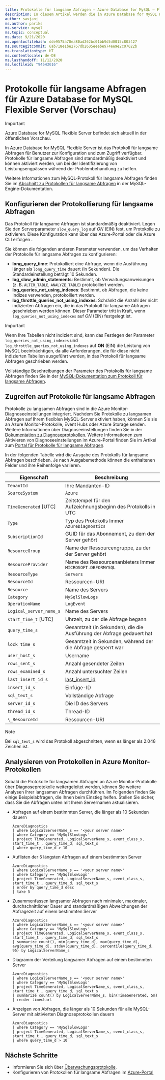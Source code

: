 ```yaml
---
title: Protokolle für langsame Abfragen – Azure Database for MySQL – Flexible Server
description: In diesem Artikel werden die in Azure Database for MySQL Flexible Server verfügbaren Protokolle für langsame Abfragen beschrieben.
author: savjani
ms.author: pariks
ms.service: mysql
ms.topic: conceptual
ms.date: 9/21/2020
ms.openlocfilehash: dde9575a70ea80ad262bc01bb9d5d0015c803427
ms.sourcegitcommit: 6ab718e1be2767db2605eeebe974ee9e2c07022b
ms.translationtype: HT
ms.contentlocale: de-DE
ms.lasthandoff: 11/12/2020
ms.locfileid: "94543016"
---
```

# <a name="slow-query-logs-in-azure-database-for-mysql-flexible-server-preview"></a>Protokolle für langsame Abfragen für Azure Database for MySQL Flexible Server (Vorschau)

> [!IMPORTANT] 
> Azure Database for MySQL Flexible Server befindet sich aktuell in der öffentlichen Vorschau.

In Azure Database for MySQL Flexible Server ist das Protokoll für langsame Abfragen für Benutzer zur Konfiguration und zum Zugriff verfügbar. Protokolle für langsame Abfragen sind standardmäßig deaktiviert und können aktiviert werden, um bei der Identifizierung von Leistungsengpässen während der Problembehandlung zu helfen.

Weitere Informationen zum MySQL-Protokoll für langsame Abfragen finden Sie im [Abschnitt zu Protokollen für langsame Abfragen](https://dev.mysql.com/doc/refman/5.7/en/slow-query-log.html) in der MySQL-Engine-Dokumentation.

## <a name="configure-slow-query-logging"></a>Konfigurieren der Protokollierung für langsame Abfragen 
Das Protokoll für langsame Abfragen ist standardmäßig deaktiviert. Legen Sie den Serverparameter `slow_query_log` auf *ON* (EIN) fest, um Protokolle zu aktivieren. Diese Konfiguration kann über das Azure-Portal oder die Azure CLI erfolgen <!-- add link to server parameter-->. 

Sie können die folgenden anderen Parameter verwenden, um das Verhalten der Protokolle für langsame Abfragen zu konfigurieren:

- **long_query_time**: Protokolliert eine Abfrage, wenn die Ausführung länger als `long_query_time` dauert (in Sekunden). Die Standardeinstellung beträgt 10 Sekunden.
- **log_slow_admin_statements**: Bestimmt, ob Verwaltungsanweisungen (z. B. `ALTER_TABLE`, `ANALYZE_TABLE`) protokolliert werden.
- **log_queries_not_using_indexes**: Bestimmt, ob Abfragen, die keine Indizes verwenden, protokolliert werden.
- **log_throttle_queries_not_using_indexes**: Schränkt die Anzahl der nicht indizierten Abfragen ein, die in das Protokoll für langsame Abfragen geschrieben werden können. Dieser Parameter tritt in Kraft, wenn `log_queries_not_using_indexes` auf *ON* (EIN) festgelegt ist.

> [!IMPORTANT]
> Wenn Ihre Tabellen nicht indiziert sind, kann das Festlegen der Parameter `log_queries_not_using_indexes` und `log_throttle_queries_not_using_indexes` auf **ON** (EIN) die Leistung von MySQL beeinträchtigen, da alle Anforderungen, die für diese nicht indizierten Tabellen ausgeführt werden, in das Protokoll für langsame Abfragen geschrieben werden.

Vollständige Beschreibungen der Parameter des Protokolls für langsame Abfragen finden Sie in der [MySQL-Dokumentation zum Protokoll für langsame Abfragen](https://dev.mysql.com/doc/refman/5.7/en/slow-query-log.html).

## <a name="access-slow-query-logs"></a>Zugreifen auf Protokolle für langsame Abfragen

Protokolle zu langsamen Abfragen sind in die Azure Monitor-Diagnoseeinstellungen integriert. Nachdem Sie Protokolle zu langsamen Abfragen auf Ihrem flexiblen MySQL-Server aktiviert haben, können Sie sie an Azure Monitor-Protokolle, Event Hubs oder Azure Storage senden. Weitere Informationen über Diagnoseeinstellungen finden Sie in der [Dokumentation zu Diagnoseprotokollen](../../azure-monitor/platform/platform-logs-overview.md). Weitere Informationen zum Aktivieren von Diagnoseeinstellungen im Azure-Portal finden Sie im Artikel zum [Portal für Protokolle für langsame Abfragen](how-to-configure-slow-query-logs-portal.md#set-up-diagnostics).

In der folgenden Tabelle wird die Ausgabe des Protokolls für langsame Abfragen beschrieben. Je nach Ausgabemethode können die enthaltenen Felder und ihre Reihenfolge variieren.

| **Eigenschaft** | **Beschreibung** |
|---|---|
| `TenantId` | Ihre Mandanten-ID |
| `SourceSystem` | `Azure` |
| `TimeGenerated` [UTC] | Zeitstempel für den Aufzeichnungsbeginn des Protokolls in UTC |
| `Type` | Typ des Protokolls Immer `AzureDiagnostics` |
| `SubscriptionId` | GUID für das Abonnement, zu dem der Server gehört |
| `ResourceGroup` | Name der Ressourcengruppe, zu der der Server gehört |
| `ResourceProvider` | Name des Ressourcenanbieters Immer `MICROSOFT.DBFORMYSQL` |
| `ResourceType` | `Servers` |
| `ResourceId` | Ressourcen-URI |
| `Resource` | Name des Servers |
| `Category` | `MySqlSlowLogs` |
| `OperationName` | `LogEvent` |
| `Logical_server_name_s` | Name des Servers |
| `start_time_t` [UTC] | Uhrzeit, zu der die Abfrage begann |
| `query_time_s` | Gesamtzeit (in Sekunden), die die Ausführung der Abfrage gedauert hat |
| `lock_time_s` | Gesamtzeit in Sekunden, während der die Abfrage gesperrt war |
| `user_host_s` | Username |
| `rows_sent_s` | Anzahl gesendeter Zeilen |
| `rows_examined_s` | Anzahl untersuchter Zeilen |
| `last_insert_id_s` | [last_insert_id](https://dev.mysql.com/doc/refman/5.7/en/information-functions.html#function_last-insert-id) |
| `insert_id_s` | Einfüge-ID |
| `sql_text_s` | Vollständige Abfrage |
| `server_id_s` | Die ID des Servers |
| `thread_id_s` | Thread-ID |
| `\_ResourceId` | Ressourcen-URI |

> [!Note]
> Bei `sql_text_s` wird das Protokoll abgeschnitten, wenn es länger als 2.048 Zeichen ist.

## <a name="analyze-logs-in-azure-monitor-logs"></a>Analysieren von Protokollen in Azure Monitor-Protokollen

Sobald die Protokolle für langsamen Abfragen an Azure Monitor-Protokolle über Diagnoseprotokolle weitergeleitet werden, können Sie weitere Analysen Ihrer langsamen Abfragen durchführen. Im Folgenden finden Sie einige Beispielabfragen, die Ihnen beim Einstieg helfen. Stellen Sie sicher, dass Sie die Abfragen unten mit Ihrem Servernamen aktualisieren.

- Abfragen auf einem bestimmten Server, die länger als 10 Sekunden dauern

    ```Kusto
    AzureDiagnostics
    | where LogicalServerName_s == '<your server name>'
    | where Category == 'MySqlSlowLogs'
    | project TimeGenerated, LogicalServerName_s, event_class_s, start_time_t , query_time_d, sql_text_s 
    | where query_time_d > 10
    ```

- Auflisten der 5 längsten Abfragen auf einem bestimmten Server

    ```Kusto
    AzureDiagnostics
    | where LogicalServerName_s == '<your server name>'
    | where Category == 'MySqlSlowLogs'
    | project TimeGenerated, LogicalServerName_s, event_class_s, start_time_t , query_time_d, sql_text_s 
    | order by query_time_d desc
    | take 5
    ```

- Zusammenfassen langsamer Abfragen nach minimaler, maximaler, durchschnittlicher Dauer und standardmäßigen Abweichungen der Abfragezeit auf einem bestimmten Server

    ```Kusto
    AzureDiagnostics
    | where LogicalServerName_s == '<your server name>'
    | where Category == 'MySqlSlowLogs'
    | project TimeGenerated, LogicalServerName_s, event_class_s, start_time_t , query_time_d, sql_text_s 
    | summarize count(), min(query_time_d), max(query_time_d), avg(query_time_d), stdev(query_time_d), percentile(query_time_d, 95) by LogicalServerName_s
    ```

- Diagramm der Verteilung langsamer Abfragen auf einem bestimmten Server

    ```Kusto
    AzureDiagnostics
    | where LogicalServerName_s == '<your server name>'
    | where Category == 'MySqlSlowLogs'
    | project TimeGenerated, LogicalServerName_s, event_class_s, start_time_t , query_time_d, sql_text_s 
    | summarize count() by LogicalServerName_s, bin(TimeGenerated, 5m)
    | render timechart
    ```

- Anzeigen von Abfragen, die länger als 10 Sekunden für alle MySQL-Server mit aktivierten Diagnoseprotokollen dauern

    ```Kusto
    AzureDiagnostics
    | where Category == 'MySqlSlowLogs'
    | project TimeGenerated, LogicalServerName_s, event_class_s, start_time_t , query_time_d, sql_text_s 
    | where query_time_d > 10
    ```    
    
## <a name="next-steps"></a>Nächste Schritte
- Informieren Sie sich über [Überwachungsprotokolle](concepts-audit-logs.md).
- Konfigurieren von Protokollen für langsame Abfragen im [Azure-Portal](how-to-configure-slow-query-logs-portal.md)
<!-- - [How to configure slow query logs from the Azure CLI](howto-configure-server-logs-in-cli.md). -->